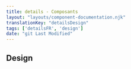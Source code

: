 ```yaml
---
title: details - Composants
layout: "layouts/component-documentation.njk"
translationKey: "detailsDesign"
tags: ['detailsFR', 'design']
date: "git Last Modified"
---
```


## Design